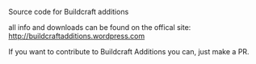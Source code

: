 Source code for Buildcraft additions

all info and downloads can be found on the offical site: http://buildcraftadditions.wordpress.com

If you want to contribute to Buildcraft Additions you can, just make a PR.

